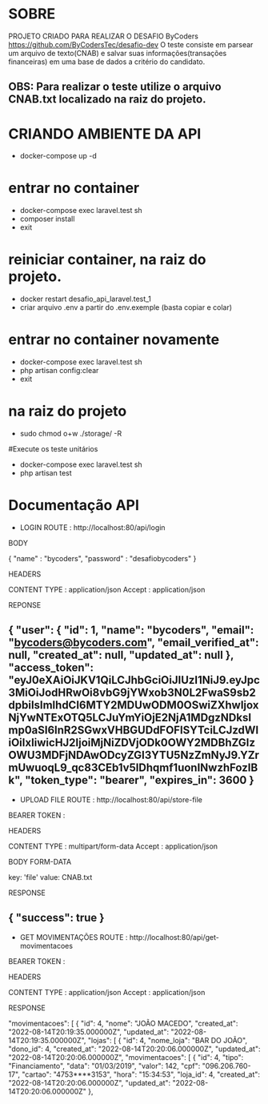 # SOBRE
PROJETO CRIADO PARA REALIZAR O DESAFIO ByCoders
https://github.com/ByCodersTec/desafio-dev
O teste consiste em parsear um arquivo de texto(CNAB) e salvar suas informações(transações financeiras) em uma base de dados a critério do candidato.
## OBS: Para realizar o teste utilize o arquivo CNAB.txt localizado na raiz do projeto.

# CRIANDO AMBIENTE DA API

- docker-compose up -d

# entrar no container
- docker-compose exec laravel.test sh
- composer install
- exit

# reiniciar container, na raiz do projeto.
- docker restart desafio_api_laravel.test_1
- criar arquivo .env a partir do .env.exemple (basta copiar e colar)

# entrar no container novamente
- docker-compose exec laravel.test sh
- php artisan config:clear
- exit

# na raiz do projeto
- sudo chmod o+w ./storage/ -R

#Execute os teste unitários
- docker-compose exec laravel.test sh
- php artisan test


# Documentação API
- LOGIN
ROUTE : http://localhost:80/api/login

BODY

{
    "name" : "bycoders",
    "password" : "desafiobycoders"
}

HEADERS

CONTENT TYPE : application/json
Accept : application/json

REPONSE

{
    "user": {
        "id": 1,
        "name": "bycoders",
        "email": "bycoders@bycoders.com",
        "email_verified_at": null,
        "created_at": null,
        "updated_at": null
    },
    "access_token": "eyJ0eXAiOiJKV1QiLCJhbGciOiJIUzI1NiJ9.eyJpc3MiOiJodHRwOi8vbG9jYWxob3N0L2FwaS9sb2dpbiIsImlhdCI6MTY2MDUwODM0OSwiZXhwIjoxNjYwNTExOTQ5LCJuYmYiOjE2NjA1MDgzNDksImp0aSI6InR2SGwxVHBGUDdFOFlSYTciLCJzdWIiOiIxIiwicHJ2IjoiMjNiZDVjODk0OWY2MDBhZGIzOWU3MDFjNDAwODcyZGI3YTU5NzZmNyJ9.YZrmUwuoqL9_qc83CEb1v5IDhqmf1uonINwzhFozIBk",
    "token_type": "bearer",
    "expires_in": 3600
}
--------------------------------------------------------------------------
- UPLOAD FILE
ROUTE : http://localhost:80/api/store-file

BEARER TOKEN : 

HEADERS

CONTENT TYPE : multipart/form-data
Accept : application/json

BODY FORM-DATA

key: 'file'
value: CNAB.txt

RESPONSE

{
    "success": true
}
---------------------------------------------------------------------------
- GET MOVIMENTAÇÕES
ROUTE : http://localhost:80/api/get-movimentacoes

BEARER TOKEN : 

HEADERS

CONTENT TYPE : application/json
Accept : application/json

RESPONSE

"movimentacoes": [
        {
            "id": 4,
            "nome": "JOÃO MACEDO",
            "created_at": "2022-08-14T20:19:35.000000Z",
            "updated_at": "2022-08-14T20:19:35.000000Z",
            "lojas": [
                {
                    "id": 4,
                    "nome_loja": "BAR DO JOÃO",
                    "dono_id": 4,
                    "created_at": "2022-08-14T20:20:06.000000Z",
                    "updated_at": "2022-08-14T20:20:06.000000Z",
                    "movimentacoes": [
                        {
                            "id": 4,
                            "tipo": "Financiamento",
                            "data": "01/03/2019",
                            "valor": 142,
                            "cpf": "096.206.760-17",
                            "cartao": "4753****3153",
                            "hora": "15:34:53",
                            "loja_id": 4,
                            "created_at": "2022-08-14T20:20:06.000000Z",
                            "updated_at": "2022-08-14T20:20:06.000000Z"
                        }, 





